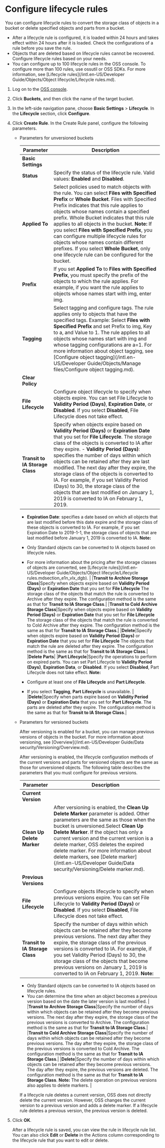 # Configure lifecycle rules

You can configure lifecycle rules to convert the storage class of objects in a bucket or delete specified objects and parts from a bucket.

-   After a lifecycle rule is configured, it is loaded within 24 hours and takes effect within 24 hours after it is loaded. Check the configurations of a rule before you save the rule.
-   Objects that are deleted based on lifecycle rules cannot be recovered. Configure lifecycle rules based on your needs.
-   You can configure up to 100 lifecycle rules in the OSS console. To configure more than 100 rules, use ossutil or OSS SDKs. For more information, see [Lifecycle rules](/intl.en-US/Developer Guide/Objects/Object lifecycle/Lifecycle rules.md).

1.  Log on to the [OSS console](https://oss.console.aliyun.com/).

2.  Click **Buckets**, and then click the name of the target bucket.

3.  In the left-side navigation pane, choose **Basic Settings** \> **Lifecycle**. In the **Lifecycle** section, click **Configure**.

4.  Click **Create Rule**. In the Create Rule panel, configure the following parameters.

    -   Parameters for unversioned buckets

        |Parameter|Description|
        |---------|-----------|
        |**Basic Settings**|
        |**Status**|Specify the status of the lifecycle rule. Valid values: **Enabled** and **Disabled**.|
        |**Applied To**|Select policies used to match objects with the rule. You can select **Files with Specified Prefix** or **Whole Bucket**. Files with Specified Prefix indicates that this rule applies to objects whose names contain a specified prefix. Whole Bucket indicates that this rule applies to all objects in the bucket. **Note:** If you select **Files with Specified Prefix**, you can configure multiple lifecycle rules for objects whose names contain different prefixes. If you select **Whole Bucket**, only one lifecycle rule can be configured for the bucket. |
        |**Prefix**|If you set **Applied To** to **Files with Specified Prefix**, you must specify the prefix of the objects to which the rule applies. For example, if you want the rule applies to objects whose names start with img, enter img.|
        |**Tagging**|Select tagging and configure tags. The rule applies only to objects that have the specified tags. Example: Select **Files with Specified Prefix** and set Prefix to img, Key to a, and Value to 1. The rule applies to all objects whose names start with img and whose tagging configurations are a=1. For more information about object tagging, see [Configure object tagging](/intl.en-US/Developer Guide/Objects/Manage files/Configure object tagging.md).|
        |**Clear Policy**|
        |**File Lifecycle**|Configure object lifecycle to specify when objects expire. You can set File Lifecycle to **Validity Period \(Days\)**, **Expiration Date**, or **Disabled**. If you select **Disabled**, File Lifecycle does not take effect.|
        |**Transit to IA Storage Class**|Specify when objects expire based on **Validity Period \(Days\)** or **Expiration Date** that you set for **File Lifecycle**. The storage class of the objects is converted to IA after they expire.         -   **Validity Period \(Days\)**: specifies the number of days within which objects can be retained after they are last modified. The next day after they expire, the storage class of the objects is converted to IA. For example, if you set Validity Period \(Days\) to 30, the storage class of the objects that are last modified on January 1, 2019 is converted to IA on February 1, 2019.
        -   **Expiration Date**: specifies a date based on which all objects that are last modified before this date expire and the storage class of these objects is converted to IA. For example, if you set Expiration Date to 2019-1-1, the storage class of objects that are last modified before January 1, 2019 is converted to IA.
**Note:**

        -   Only Standard objects can be converted to IA objects based on lifecycle rules.
        -   For more information about the pricing after the storage classes of objects are converted, see [Lifecycle rules](/intl.en-US/Developer Guide/Objects/Object lifecycle/Lifecycle rules.mdsection_e1n_vlx_dgb). |
        |**Transit to Archive Storage Class**|Specify when objects expire based on **Validity Period \(Days\)** or **Expiration Date** that you set for **File Lifecycle** The storage class of the objects that match the rule is converted to Archive after they expire. The configuration method is the same as that for **Transit to IA Storage Class**.|
        |**Transit to Cold Archive Storage Class**|Specify when objects expire based on **Validity Period \(Days\)** or **Expiration Date** that you set for **File Lifecycle** The storage class of the objects that match the rule is converted to Cold Archive after they expire. The configuration method is the same as that for **Transit to IA Storage Class**.|
        |**Delete**|Specify when objects expire based on **Validity Period \(Days\)** or **Expiration Date** that you set for **File Lifecycle** The objects that match the rule are deleted after they expire. The configuration method is the same as that for **Transit to IA Storage Class**.|
        |**Delete Parts**|
        |**Part Lifecycle**|Specify the operations to perform on expired parts. You can set Part Lifecycle to **Validity Period \(Days\)**, **Expiration Data**, or **Disabled**. If you select **Disabled**, Part Lifecycle does not take effect. **Note:**

        -   Configure at least one of **File Lifecycle** and **Part Lifecycle**.
        -   If you select **Tagging**, **Part Lifecycle** is unavailable. |
        |**Delete**|Specify when parts expire based on **Validity Period \(Days\)** or **Expiration Data** that you set for **Part Lifecycle**. The parts are deleted after they expire. The configuration method is the same as that for **Transit to IA Storage Class**.|

    -   Parameters for versioned buckets

        After versioning is enabled for a bucket, you can manage previous versions of objects in the bucket. For more information about versioning, see [Overview](/intl.en-US/Developer Guide/Data security/Versioning/Overview.md).

        After versioning is enabled, the lifecycle configuration methods of the current versions and parts for versioned objects are the same as those for unversioned objects. The following table describes the parameters that you must configure for previous versions.

        |Parameter|Description|
        |---------|-----------|
        |**Current Version**|
        |**Clean Up Delete Marker**|After versioning is enabled, the **Clean Up Delete Marker** parameter is added. Other parameters are the same as those when the bucket is unversioned.Select **Clean Up Delete Marker**. If the object has only a current version and the current version is a delete marker, OSS deletes the expired delete marker. For more information about delete markers, see [Delete marker](/intl.en-US/Developer Guide/Data security/Versioning/Delete marker.md). |
        |**Previous Versions**|
        |**File Lifecycle**|Configure objects lifecycle to specify when previous versions expire. You can set File Lifecycle to **Validity Period \(Days\)** or **Disabled**. If you select **Disabled**, File Lifecycle does not take effect.|
        |**Transit to IA Storage Class**|Specify the number of days within which objects can be retained after they become previous versions. The next day after they expire, the storage class of the previous versions is converted to IA. For example, if you set Validity Period \(Days\) to 30, the storage class of the objects that become previous versions on January 1, 2019 is converted to IA on February 1, 2019. **Note:**

        -   Only Standard objects can be converted to IA objects based on lifecycle rules.
        -   You can determine the time when an object becomes a previous version based on the date the later version is last modified. |
        |**Transit to Archive Storage Class**|Specify the number of days within which objects can be retained after they become previous versions. The next day after they expire, the storage class of the previous versions is converted to Archive. The configuration method is the same as that for **Transit to IA Storage Class**.|
        |**Transit to Cold Archive Storage Class**|Specify the number of days within which objects can be retained after they become previous versions. The day after they expire, the storage class of the previous versions is converted to Cold Archive. The configuration method is the same as that for **Transit to IA Storage Class**.|
        |**Delete**|Specify the number of days within which objects can be retained after they become previous versions. The day after they expire, the previous versions are deleted. The configuration method is the same as that for **Transit to IA Storage Class**. **Note:** The delete operation on previous versions also applies to delete markers. |

        If a lifecycle rule deletes a current version, OSS does not directly delete the current version. However, OSS changes the current version to a previous version and adds a delete marker. If a lifecycle rule deletes a previous version, the previous version is deleted.

5.  Click **OK**.

    After a lifecycle rule is saved, you can view the rule in lifecycle rule list. You can also click **Edit** or **Delete** in the Actions column corresponding to the lifecycle rule that you want to edit or delete.


